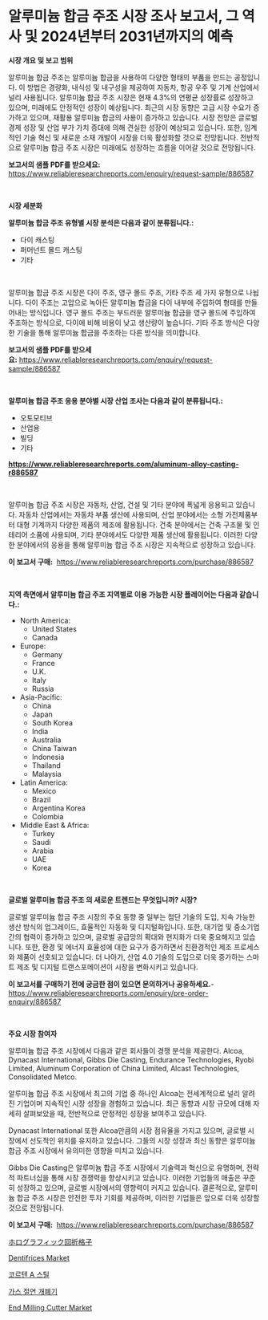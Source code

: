 <p><h1>알루미늄 합금 주조 시장 조사 보고서, 그 역사 및 2024년부터 2031년까지의 예측</h1></p><p><strong>시장 개요 및 보고 범위</strong></p>
<p><p>알루미늄 합금 주조는 알루미늄 합금을 사용하여 다양한 형태의 부품을 만드는 공정입니다. 이 방법은 경량화, 내식성 및 내구성을 제공하여 자동차, 항공 우주 및 기계 산업에서 널리 사용됩니다. 알루미늄 합금 주조 시장은 현재 4.3%의 연평균 성장률로 성장하고 있으며, 미래에도 안정적인 성장이 예상됩니다. 최근의 시장 동향은 고급 시장 수요가 증가하고 있으며, 재활용 알루미늄 합금의 사용이 증가하고 있습니다. 시장 전망은 글로벌 경제 성장 및 산업 부가 가치 증대에 의해 견실한 성장이 예상되고 있습니다. 또한, 임계적인 기술 혁신 및 새로운 소재 개발이 시장을 더욱 활성화할 것으로 전망됩니다. 전반적으로 알루미늄 합금 주조 시장은 미래에도 성장하는 흐름을 이어갈 것으로 전망됩니다.</p></p>
<p><strong>보고서의 샘플 PDF를 받으세요:</strong> <a href="https://www.reliableresearchreports.com/enquiry/request-sample/886587">https://www.reliableresearchreports.com/enquiry/request-sample/886587</a></p>
<p>&nbsp;</p>
<p><strong>시장 세분화</strong></p>
<p><strong>알루미늄 합금 주조 유형별 시장 분석은 다음과 같이 분류됩니다.:</strong></p>
<p><ul><li>다이 캐스팅</li><li>퍼머넌트 몰드 캐스팅</li><li>기타</li></ul></p>
<p>&nbsp;</p>
<p><p>알루미늄 합금 주조 시장은 다이 주조, 영구 몰드 주조, 기타 주조 세 가지 유형으로 나뉩니다. 다이 주조는 고압으로 녹아든 알루미늄 합금을 다이 내부에 주입하여 형태를 만들어내는 방식입니다. 영구 몰드 주조는 부드러운 알루미늄 합금을 영구 몰드에 주입하여 주조하는 방식으로, 다이에 비해 비용이 낮고 생산량이 높습니다. 기타 주조 방식은 다양한 기술을 통해 알루미늄 합금을 주조하는 다른 방식을 의미합니다.</p></p>
<p><strong>보고서의 샘플 PDF를 받으세요:</strong>&nbsp;<a href="https://www.reliableresearchreports.com/enquiry/request-sample/886587">https://www.reliableresearchreports.com/enquiry/request-sample/886587</a></p>
<p>&nbsp;</p>
<p><strong> 알루미늄 합금 주조 응용 분야별 시장 산업 조사는 다음과 같이 분류됩니다.:</strong></p>
<p><ul><li>오토모티브</li><li>산업용</li><li>빌딩</li><li>기타</li></ul></p>
<p><strong><a href="https://www.reliableresearchreports.com/aluminum-alloy-casting-r886587">https://www.reliableresearchreports.com/aluminum-alloy-casting-r886587</a></strong></p>
<p>&nbsp;</p>
<p><p>알루미늄 합금 주조 시장은 자동차, 산업, 건설 및 기타 분야에 폭넓게 응용되고 있습니다. 자동차 산업에서는 자동차 부품 생산에 사용되며, 산업 분야에서는 소형 가전제품부터 대형 기계까지 다양한 제품의 제조에 활용됩니다. 건축 분야에서는 건축 구조물 및 인테리어 소품에 사용되며, 기타 분야에서도 다양한 제품 생산에 활용됩니다. 이러한 다양한 분야에서의 응용을 통해 알루미늄 합금 주조 시장은 지속적으로 성장하고 있습니다.</p></p>
<p><strong>이 보고서 구매:</strong>&nbsp; <a href="https://www.reliableresearchreports.com/purchase/886587">https://www.reliableresearchreports.com/purchase/886587</a></p>
<p>&nbsp;</p>
<p><strong>지역 측면에서 알루미늄 합금 주조 지역별로 이용 가능한 시장 플레이어는 다음과 같습니다.:</strong></p>
<p><ul>
    <li>
        North America:
        <ul>
            <li>United States</li>
            <li>Canada</li>
        </ul>
    </li>
    <li>
        Europe:
        <ul>
            <li>Germany</li>
            <li>France</li>
            <li>U.K.</li>
            <li>Italy</li>
            <li>Russia</li>
        </ul>
    </li>
    <li>
        Asia-Pacific:
        <ul>
            <li>China</li>
            <li>Japan</li>
            <li>South Korea</li>
            <li>India</li>
            <li>Australia</li>
            <li>China Taiwan</li>
            <li>Indonesia</li>
            <li>Thailand</li>
            <li>Malaysia</li>
        </ul>
    </li>
    <li>
        Latin America:
        <ul>
            <li>Mexico</li>
            <li>Brazil</li>
            <li>Argentina Korea</li>
            <li>Colombia</li>
        </ul>
    </li>
    <li>
        Middle East & Africa:
        <ul>
            <li>Turkey</li>
            <li>Saudi</li>
            <li>Arabia</li>
            <li>UAE</li>
            <li>Korea</li>
        </ul>
    </li>
    </ul></p>
<p>&nbsp;</p>
<p><strong>글로벌 알루미늄 합금 주조 의 새로운 트렌드는 무엇입니까? 시장?</strong></p>
<p><p>글로벌 알루미늄 합금 주조 시장의 주요 동향 중 일부는 첨단 기술의 도입, 지속 가능한 생산 방식의 업그레이드, 효율적인 자동화 및 디지털화입니다. 또한, 대기업 및 중소기업 간의 협력이 증가하고 있으며, 글로벌 공급망의 확대와 현지화가 더욱 중요해지고 있습니다. 또한, 환경 및 에너지 효율성에 대한 요구가 증가하면서 친환경적인 제조 프로세스와 제품이 선호되고 있습니다. 더 나아가, 산업 4.0 기술의 도입으로 더욱 증가하는 스마트 제조 및 디지털 트랜스포메이션이 시장을 변화시키고 있습니다.</p></p>
<p><strong>이 보고서를 구매하기 전에 궁금한 점이 있으면 문의하거나 공유하세요.</strong>- <a href="https://www.reliableresearchreports.com/enquiry/pre-order-enquiry/886587">https://www.reliableresearchreports.com/enquiry/pre-order-enquiry/886587</a></p>
<p>&nbsp;</p>
<p><strong>주요 시장 참여자</strong></p>
<p><p>알루미늄 합금 주조 시장에서 다음과 같은 회사들이 경쟁 분석을 제공한다. Alcoa, Dynacast International, Gibbs Die Casting, Endurance Technologies, Ryobi Limited, Aluminum Corporation of China Limited, Alcast Technologies, Consolidated Metco. </p><p>알루미늄 합금 주조 시장에서 최고의 기업 중 하나인 Alcoa는 전세계적으로 널리 알려진 기업이며 지속적인 시장 성장을 경험하고 있습니다. 최근 동향과 시장 규모에 대해 자세히 살펴보았을 때, 전반적으로 안정적인 성장을 보여주고 있습니다. </p><p>Dynacast International 또한 Alcoa만큼의 시장 점유율을 가지고 있으며, 글로벌 시장에서 선도적인 위치를 유지하고 있습니다. 그들의 시장 성장과 최신 동향은 알루미늄 합금 주조 시장에서 유의미한 영향을 미치고 있습니다. </p><p>Gibbs Die Casting은 알루미늄 합금 주조 시장에서 기술력과 혁신으로 유명하며, 전략적 파트너십을 통해 시장 경쟁력을 향상시키고 있습니다. 이러한 기업들의 매출은 꾸준히 성장하고 있으며, 글로벌 시장에서의 영향력이 커지고 있습니다. 결론적으로, 알루미늄 합금 주조 시장은 안전한 투자 기회를 제공하며, 이러한 기업들은 앞으로 더욱 성장할 것으로 전망됩니다.</p></p>
<p><strong>이 보고서 구매:</strong>&nbsp;&nbsp;<a href="https://www.reliableresearchreports.com/purchase/886587">https://www.reliableresearchreports.com/purchase/886587</a></p>
<p><p><a href="https://medium.com/@hattietromp/%E3%83%9B%E3%83%AD%E3%82%B0%E3%83%A9%E3%83%95%E3%82%A3%E3%83%83%E3%82%AF%E5%9B%9E%E6%8A%98%E6%A0%BC%E5%AD%90%E5%B8%82%E5%A0%B4-%E6%88%90%E5%8A%9F%E3%81%99%E3%82%8B%E3%83%93%E3%82%B8%E3%83%8D%E3%82%B9%E6%88%A6%E7%95%A5%E3%81%AE%E9%8D%B52020%E5%B9%B4%E3%81%BE%E3%81%A7%E3%81%AE%E4%BA%88%E6%B8%AC-b5714235f20f">ホログラフィック回折格子</a></p><p><a href="https://flame-sidecar-702.notion.site/Dentifrices-Market-Research-Report-Provides-Critical-Insights-that-can-help-Shape-Business-Developme-7cc05f36914746549d5f903c57cf42bf">Dentifrices Market</a></p><p><a href="https://github.com/BrettWeberrt8767765/Market-Research-Report-List-1/blob/main/993531520042.md">코르텐 A 스틸</a></p><p><a href="https://github.com/nuekbpymrrz5/Market-Research-Report-List-1/blob/main/211396120041.md">가스 절연 개폐기</a></p><p><a href="https://github.com/yoshih12/Market-Research-Report-List-2/blob/main/end-milling-cutter-market.md">End Milling Cutter Market</a></p></p>